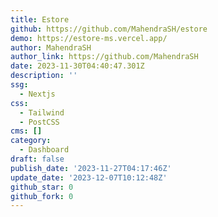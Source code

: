 ```yaml
---
title: Estore
github: https://github.com/MahendraSH/estore
demo: https://estore-ms.vercel.app/
author: MahendraSH
author_link: https://github.com/MahendraSH
date: 2023-11-30T04:40:47.301Z
description: ''
ssg:
  - Nextjs
css:
  - Tailwind
  - PostCSS
cms: []
category:
  - Dashboard
draft: false
publish_date: '2023-11-27T04:17:46Z'
update_date: '2023-12-07T10:12:48Z'
github_star: 0
github_fork: 0
---
```

